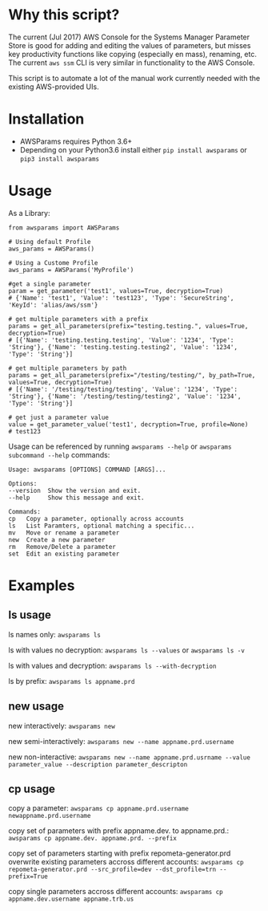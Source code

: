 # Why this script?

The current (Jul 2017) AWS Console for the Systems Manager Parameter
Store is good for adding and editing the values of parameters, but
misses key productivity functions like copying (especially en mass),
renaming, etc. The current `aws ssm` CLI is very similar in
functionality to the AWS Console.

This script is to automate a lot of the manual work currently needed
with the existing AWS-provided UIs.

# Installation

  - AWSParams requires Python 3.6+
  - Depending on your Python3.6 install either `pip install awsparams` or `pip3 install awsparams`

# Usage

As a
Library:

``` sourceCode python
from awsparams import AWSParams

# Using default Profile
aws_params = AWSParams()

# Using a Custome Profile
aws_params = AWSParams('MyProfile')

#get a single parameter
param = get_parameter('test1', values=True, decryption=True)
# {'Name': 'test1', 'Value': 'test123', 'Type': 'SecureString', 'KeyId': 'alias/aws/ssm'}

# get multiple parameters with a prefix
params = get_all_parameters(prefix="testing.testing.", values=True, decryption=True)
# [{'Name': 'testing.testing.testing', 'Value': '1234', 'Type': 'String'}, {'Name': 'testing.testing.testing2', 'Value': '1234', 'Type': 'String'}]

# get multiple parameters by path
params = get_all_parameters(prefix="/testing/testing/", by_path=True, values=True, decryption=True)
# [{'Name': '/testing/testing/testing', 'Value': '1234', 'Type': 'String'}, {'Name': '/testing/testing/testing2', 'Value': '1234', 'Type': 'String'}]

# get just a parameter value
value = get_parameter_value('test1', decryption=True, profile=None)
# test123
```

Usage can be referenced by running `awsparams --help` or `awsparams
subcommand --help` commands:

    Usage: awsparams [OPTIONS] COMMAND [ARGS]...
    
    Options:
    --version  Show the version and exit.
    --help     Show this message and exit.
    
    Commands:
    cp   Copy a parameter, optionally across accounts
    ls   List Paramters, optional matching a specific...
    mv   Move or rename a parameter
    new  Create a new parameter
    rm   Remove/Delete a parameter
    set  Edit an existing parameter

# Examples

## ls usage

ls names only: `awsparams ls`

ls with values no decryption: `awsparams ls --values` or `awsparams ls -v`

ls with values and decryption: `awsparams ls --with-decryption`

ls by prefix: `awsparams ls appname.prd`

## new usage

new interactively: `awsparams new`

new semi-interactively: `awsparams new --name appname.prd.username`

new non-interactive: `awsparams new --name appname.prd.usrname --value parameter_value
--description parameter_descripton`

## cp usage

copy a parameter: `awsparams cp appname.prd.username newappname.prd.username`

copy set of parameters with prefix appname.dev. to appname.prd.: `awsparams cp appname.dev. appname.prd. --prefix`

copy set of parameters starting with prefix repometa-generator.prd
overwrite existing parameters accross different accounts: `awsparams cp repometa-generator.prd --src_profile=dev --dst_profile=trn
--prefix=True`

copy single parameters accross different accounts: `awsparams cp appname.dev.username appname.trb.us`
